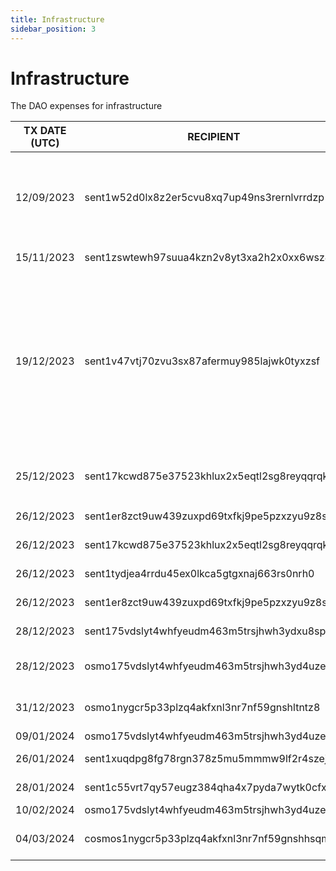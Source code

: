 ```yaml
---
title: Infrastructure
sidebar_position: 3
---
```


# Infrastructure

The DAO expenses for infrastructure

| TX DATE (UTC) | RECIPIENT                                 | AMOUNT | DESCRIPTION | TX DETAILS
|---------------|-------------------------------------------|--------|-------------|-----------
| 12/09/2023 | sent1w52d0lx8z2er5cvu8xq7up49ns3rernlvrrdzp | 1,010,000 DVPN | Validator and Monitoring node Purchase + 10,000 DVPN for Restake App | [🔎](https://www.mintscan.io/sentinel/txs/2E5F750163CBE32AC0470B3DF581F98E491A14042B1F9EA6D3EB683E5F28336A?height=12676657)
| 15/11/2023 | sent1zswtewh97suua4kzn2v8yt3xa2h2x0xx6wsz4y | 900,000 DVPN | Infrastructure | [🔎](https://www.mintscan.io/sentinel/txs/A1B274E2E12A6088597396E4C1482F81C11D29BE786057DFCEE1E6F53A6065CE?height=13613774)
| 19/12/2023 | sent1v47vtj70zvu3sx87afermuy985lajwk0tyxzsf | 600,000 DVPN | Funds to keep the relayer online. Osmosis did an upgrade that drained the relayer wallets at a very fast pace. This kept the relayer open until osmosis fixed it. | [🔎](https://www.mintscan.io/sentinel/txs/34ABB4B0DF27649203D30216D4C1BF11B73766FE4804F410678CD8F75B2DD6E2?height=14116722)
| 25/12/2023 | sent17kcwd875e37523khlux2x5eqtl2sg8reyqqrqk | 700,000 DVPN | Relayers `OSMO<>DVPN` & `DVPN<>DEC` Purchase | [🔎](https://www.mintscan.io/sentinel/tx/536A9DB74F4F7E2846B960CEDFA31E641CD92ED19B91501C41955924D9E62B1C?height=14199331)
| 26/12/2023 | sent1er8zct9uw439zuxpd69txfkj9pe5pzxzyu9z8s | 100 DVPN | DAO Akash Nodes  | [🔎](https://www.mintscan.io/sentinel/txs/45FC60D5FA557A795B313873F1723BA361A67D98A3C9FD3D22265324CD8F309F?height=14212689)
| 26/12/2023 | sent17kcwd875e37523khlux2x5eqtl2sg8reyqqrqk | 100,000 DVPN | DAO Akash Nodes  | [🔎](https://www.mintscan.io/sentinel/txs/652E63E710E1804AD7700A77F5EF4B5C68D4EE42ED73B84E825197A98C0B2F82?height=14213699)
| 26/12/2023 | sent1tydjea4rrdu45ex0lkca5gtgxnaj663rs0nrh0 | 1,000 DVPN | DAO Akash Nodes  | [🔎](https://www.mintscan.io/sentinel/txs/6EDD943254EDD76AB9918B0E0589E4E5F65018AEA6DDFBA8C36728BE3D14EB2B?height=14213813)
| 26/12/2023 | sent1er8zct9uw439zuxpd69txfkj9pe5pzxzyu9z8s | 1,000 DVPN | DAO Akash Nodes  | [🔎](https://www.mintscan.io/sentinel/txs/90E161EAE2D2338D1FCAD1EA752B0E3AD119F89BD34B95512042946053E53611?height=14213889)
| 28/12/2023 | sent175vdslyt4whfyeudm463m5trsjhwh3ydxu8spp | 10,000 DVPN | `OSMO<>DVPN` Relayer wallet  | [🔎](https://www.mintscan.io/sentinel/txs/B9561D64B3A8257F55F092532EC1F39B68FC2DF01F5D14CD344E5713824985A9?height=14244072)
| 28/12/2023 | osmo175vdslyt4whfyeudm463m5trsjhwh3yd4uzenu | 10,000 DVPN | Swap to AKT for Akash Nodes  | [🔎](https://www.mintscan.io/sentinel/txs/A8544E3A38198B8E6129A00AA39ACFB64D8E4191A5BEE2381CF71104E8E12375?height=14244084)
| 31/12/2023 | osmo1nygcr5p33plzq4akfxnl3nr7nf59gnshltntz8 | 10,000 DVPN | Swap to AKT for Akash Nodes  | [🔎](https://www.mintscan.io/sentinel/txs/8B1CA5C2F2C8145E87BAB6AB73C8527B81B3C6F47055AE6E9D9DDBFEAF7A1481?height=14287260)
| 09/01/2024 | osmo175vdslyt4whfyeudm463m5trsjhwh3yd4uzenu | 60 OSMO | Relayer Funds | [🔎](https://www.mintscan.io/osmosis/txs/85049678C3C5CADF1F1E6ABDA04EE5F2BB9F16152A354E68F71247D2DFE3E10C?height=13179229)
| 26/01/2024 | sent1xuqdpg8fg78rgn378z5mu5mmmw9lf2r4szej06 | 1,000 DVPN | Iranian Node | [🔎](https://www.mintscan.io/sentinel/txs/101FC6E2214D8E9534FEDC227860272F1C2B916F1847064C7D85BE25BDACB465?height=14661278)
| 28/01/2024 | sent1c55vrt7qy57eugz384qha4x7pyda7wytk0cfx0 | 10,000 DVPN | Iranian Node | [🔎](https://www.mintscan.io/sentinel/txs/8F2D7BCFAD928A67D5B872D959B4E690286D7F11CA431A6076E0A8E27782FD01?height=14689760)
| 10/02/2024 | osmo175vdslyt4whfyeudm463m5trsjhwh3yd4uzenu | 590 OSMO | Relayer Funds | [🔎](https://www.mintscan.io/osmosis/txs/3EFE5A9D5379F48377C3F1E60EE6E0641F34BA8962BF1AA1CD75ADFB3795CBAD?height=13720684)
| 04/03/2024 | cosmos1nygcr5p33plzq4akfxnl3nr7nf59gnshhsqm54 | 17.607960 ATOM | Raspberry Pi Nigeria Testing | [🔎](https://www.mintscan.io/osmosis/tx/B41CC915568E80F120D726100849F3A0BF0AE506A64B9DCE4AEC65D907BD70A5?height=14122260)